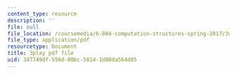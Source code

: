 ```yaml
---
content_type: resource
description: ''
file: null
file_location: /coursemedia/6-004-computation-structures-spring-2017/3d7749df556d00bc58141d08da564d85_3KJeK-UUADA.pdf
file_type: application/pdf
resourcetype: Document
title: 3play pdf file
uid: 3d7749df-556d-00bc-5814-1d08da564d85
---
```

